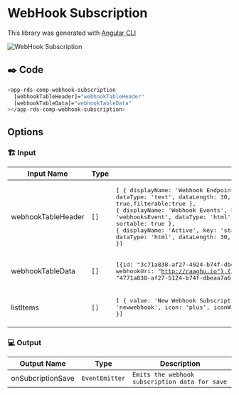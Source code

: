 # WebHook Subscription
This library was generated with [Angular CLI](https://github.com/angular/angular-cli)
<p align="left">
<img src="../../../../../assets/Webhook-Subscriptions.png" alt="WebHook Subscription"/>
<p/>

## ✒️ Code
```bash
<app-rds-comp-webhook-subscription
  [webhookTableHeader]="webhookTableHeader"
  [webhookTableData]="webhookTableData"
></app-rds-comp-webhook-subscription>
```

## Options
### 🏗️ Input
<!-- prettier-ignore -->
| Input Name                  | Type                             |Example| Description                                                                  |
| --------------------------- | -------------------------------- |------------| ---------------------------------------------------------------------------- |
| webhookTableHeader          | `[]`  |<pre>[ { displayName: 'Webhook Endpoint', key: 'WebhookEndpoint', dataType: 'text', dataLength: 30, sortable: true, required: true,filterable:true }, <br>{ displayName: 'Webhook Events', key: 'webhooksEvent', dataType: 'html', dataLength: 30, required: true, sortable: true },<br>{ displayName: 'Active', key: 'statusTemplate', dataType: 'html', dataLength: 30, required: true, sortable: true }]</pre>   |Specify the webhook Table Header 
| webhookTableData                | `[]`   |<pre>[{id: "3c71a838-af27-4924-b74f-dbeaa7a6fd63", isActive: true, webhookUri: "http://raaghu.io"},{id: "4771a838-af27-5124-b74f-dbeaa7a6fd63", isActive: true, webhookUri: "http://wai.in"}]</pre>   |Specify the webhook table data
|listItems   |`[]`|<pre>[ { value: 'New Webhook Subscription', some: 'value', key: 'newwebhook', icon: 'plus', iconWidth: '20px', iconHeight: '20px' }]</pre>|Specify the menu list for mobile view

### 💻 Output
| Output Name                 | Type          | Description                     |      
| --------------------------- | --------------|------------------|
| onSubcriptionSave                 |  `EventEmitter`  | `Emits the webhook subscription data for save`
